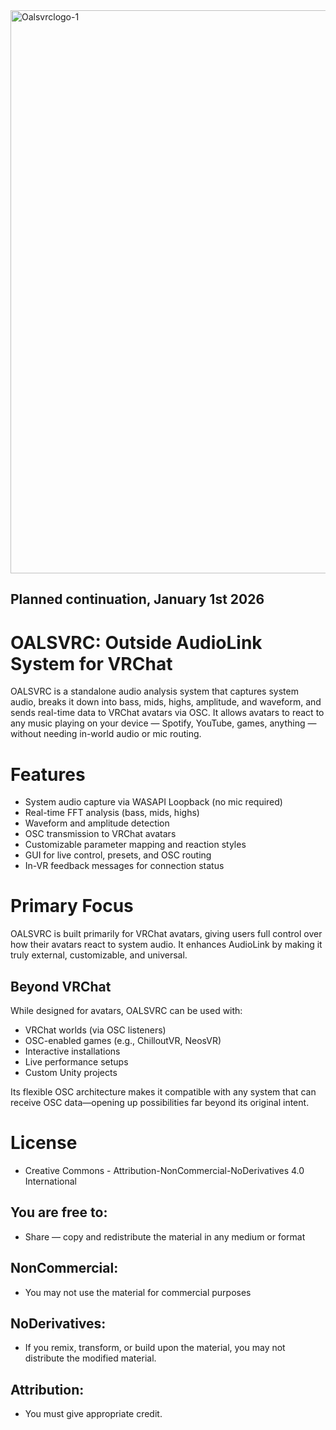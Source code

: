 <img width="1000" height="901" alt="Oalsvrclogo-1" src="https://github.com/user-attachments/assets/b92a8a91-c6e2-451b-9a44-991f264c0327" />

Planned continuation, January 1st 2026
---
# OALSVRC: Outside AudioLink System for VRChat

OALSVRC is a standalone audio analysis system that captures system audio, breaks it down into bass, mids, highs, amplitude, and waveform, and sends real-time data to VRChat avatars via OSC. It allows avatars to react to any music playing on your device — Spotify, YouTube, games, anything — without needing in-world audio or mic routing.

# Features
- System audio capture via WASAPI Loopback (no mic required)
- Real-time FFT analysis (bass, mids, highs)
- Waveform and amplitude detection
- OSC transmission to VRChat avatars
- Customizable parameter mapping and reaction styles
- GUI for live control, presets, and OSC routing
- In-VR feedback messages for connection status

# Primary Focus
OALSVRC is built primarily for VRChat avatars, giving users full control over how their avatars react to system audio. It enhances AudioLink by making it truly external, customizable, and universal.

## Beyond VRChat
While designed for avatars, OALSVRC can be used with:
- VRChat worlds (via OSC listeners)
- OSC-enabled games (e.g., ChilloutVR, NeosVR)
- Interactive installations
- Live performance setups
- Custom Unity projects

Its flexible OSC architecture makes it compatible with any system that can receive OSC data—opening up possibilities far beyond its original intent.

# License
- Creative Commons - Attribution-NonCommercial-NoDerivatives 4.0 International

## You are free to:
- Share — copy and redistribute the material in any medium or format 

## NonCommercial:
- You may not use the material for commercial purposes 

## NoDerivatives:
- If you remix, transform, or build upon the material, you may not distribute the modified material.
 
## Attribution:
- You must give appropriate credit.
